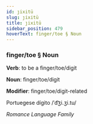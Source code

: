 ```yaml
---
id: ȷixitü
slug: ȷixitü
title: ȷixitü
sidebar_position: 479
hoverText: finger/toe § Noun
---
```


### finger/toe § Noun

**Verb**: to be a finger/toe/digit

**Noun**: finger/toe/digit

**Modifier**: finger/toe/digit-related

Portuegese dígito /ˈd͡ʒi.ʒi.tu/

*Romance Language Family*